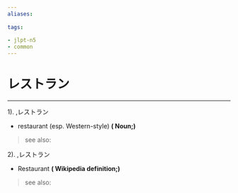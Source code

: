 ```yaml
---
aliases:
    
tags:
    
- jlpt-n5
- common
---
```


# レストラン
---
1).
,レストラン

- restaurant (esp. Western-style)
**( Noun;)**
> see also: 
            
2).
,レストラン

- Restaurant
**( Wikipedia definition;)**
> see also: 
            